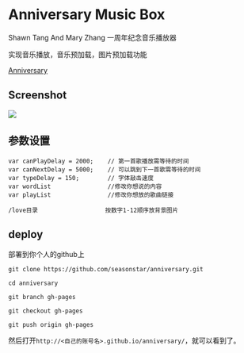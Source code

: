 # Anniversary Music Box

Shawn Tang And Mary Zhang 一周年纪念音乐播放器

实现音乐播放，音乐预加载，图片预加载功能


[Anniversary](http://seasonstar.github.io/anniversary/)

## Screenshot
![](http://785i8w.com2.z0.glb.qiniucdn.com/1st-anniversary.jpg)

## 参数设置
    var canPlayDelay = 2000;    // 第一首歌播放需等待的时间
    var canNextDelay = 5000;    // 可以跳到下一首歌需等待的时间
    var typeDelay = 150;        // 字体敲击速度
    var wordList                //修改你想说的内容
    var playList                //修改你想放的歌曲链接

    /love目录                   按数字1-12顺序放背景图片

## deploy
部署到你个人的github上
```
git clone https://github.com/seasonstar/anniversary.git

cd anniversary

git branch gh-pages

git checkout gh-pages

git push origin gh-pages
```

然后打开`http://<自己的账号名>.github.io/anniversary/`，就可以看到了。
